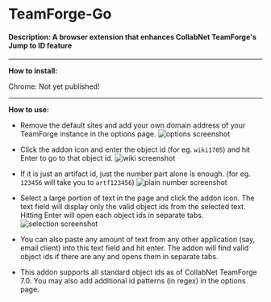 # TeamForge-Go

#### Description: A browser extension that enhances CollabNet TeamForge's Jump to ID feature

---

**How to install:**

Chrome: Not yet published!

---

**How to use:**

* Remove the default sites and add your own domain address of your TeamForge instance in the options page.
![options screenshot](https://raw.github.com/vigneshwaranr/TeamForge-Go/master/Chrome/Screenshots/options.png "Screenshot that shows the options page")


* Click the addon icon and enter the object id (for eg. `wiki1705`) and hit Enter to go to that object id.
![wiki screenshot](https://raw.github.com/vigneshwaranr/TeamForge-Go/master/Chrome/Screenshots/wiki.png "Opens the wiki id")

* If it is just an artifact id, just the number part alone is enough. (for eg. `123456` will take you to `artf123456`)
![plain number screenshot](https://raw.github.com/vigneshwaranr/TeamForge-Go/master/Chrome/Screenshots/plain_number.png "Opens artifact id")

* Select a large portion of text in the page and click the addon icon. The text field will display only the valid object ids from the selected text. Hitting Enter will open each object ids in separate tabs.
![selection screenshot](https://raw.github.com/vigneshwaranr/TeamForge-Go/master/Chrome/Screenshots/selection.png "Pick object ids from the selection")

* You can also paste any amount of text from any other application (say, email client) into this text field and hit enter. The addon will find valid object ids if there are any and opens them in separate tabs.
* This addon supports all standard object ids as of CollabNet TeamForge 7.0. You may also add additional id patterns (in regex) in the options page.
